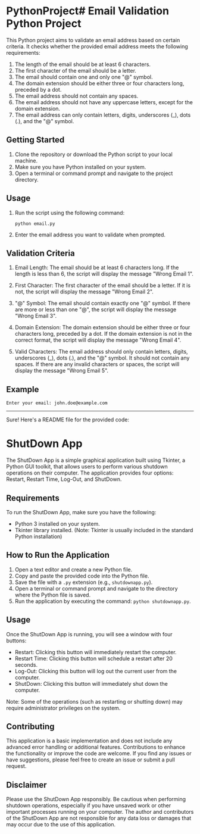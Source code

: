# PythonProject# Email Validation Python Project

This Python project aims to validate an email address based on certain criteria. It checks whether the provided email address meets the following requirements:

1. The length of the email should be at least 6 characters. 
2. The first character of the email should be a letter.
3. The email should contain one and only one "@" symbol.
4. The domain extension should be either three or four characters long, preceded by a dot.
5. The email address should not contain any spaces.
6. The email address should not have any uppercase letters, except for the domain extension.
7. The email address can only contain letters, digits, underscores (_), dots (.), and the "@" symbol.

## Getting Started

1. Clone the repository or download the Python script to your local machine.
2. Make sure you have Python installed on your system.
3. Open a terminal or command prompt and navigate to the project directory.

## Usage

1. Run the script using the following command:

   ```
   python email.py
   ```

2. Enter the email address you want to validate when prompted.

## Validation Criteria

1. Email Length: The email should be at least 6 characters long. If the length is less than 6, the script will display the message "Wrong Email 1".

2. First Character: The first character of the email should be a letter. If it is not, the script will display the message "Wrong Email 2".

3. "@" Symbol: The email should contain exactly one "@" symbol. If there are more or less than one "@", the script will display the message "Wrong Email 3".

4. Domain Extension: The domain extension should be either three or four characters long, preceded by a dot. If the domain extension is not in the correct format, the script will display the message "Wrong Email 4".

5. Valid Characters: The email address should only contain letters, digits, underscores (_), dots (.), and the "@" symbol. It should not contain any spaces. If there are any invalid characters or spaces, the script will display the message "Wrong Email 5".

## Example

```
Enter your email: john.doe@example.com
```

---------------------------------------------------------------------------------------------------------------------------------------------------

Sure! Here's a README file for the provided code:

# ShutDown App

The ShutDown App is a simple graphical application built using Tkinter, a Python GUI toolkit, that allows users to perform various shutdown operations on their computer. The application provides four options: Restart, Restart Time, Log-Out, and ShutDown.

## Requirements

To run the ShutDown App, make sure you have the following:

- Python 3 installed on your system.
- Tkinter library installed. (Note: Tkinter is usually included in the standard Python installation)

## How to Run the Application

1. Open a text editor and create a new Python file.
2. Copy and paste the provided code into the Python file.
3. Save the file with a `.py` extension (e.g., `shutdownapp.py`).
4. Open a terminal or command prompt and navigate to the directory where the Python file is saved.
5. Run the application by executing the command: `python shutdownapp.py`.

## Usage

Once the ShutDown App is running, you will see a window with four buttons:

- Restart: Clicking this button will immediately restart the computer.
- Restart Time: Clicking this button will schedule a restart after 20 seconds.
- Log-Out: Clicking this button will log out the current user from the computer.
- ShutDown: Clicking this button will immediately shut down the computer.

Note: Some of the operations (such as restarting or shutting down) may require administrator privileges on the system.

## Contributing

This application is a basic implementation and does not include any advanced error handling or additional features. Contributions to enhance the functionality or improve the code are welcome. If you find any issues or have suggestions, please feel free to create an issue or submit a pull request.


## Disclaimer

Please use the ShutDown App responsibly. Be cautious when performing shutdown operations, especially if you have unsaved work or other important processes running on your computer. The author and contributors of the ShutDown App are not responsible for any data loss or damages that may occur due to the use of this application.

